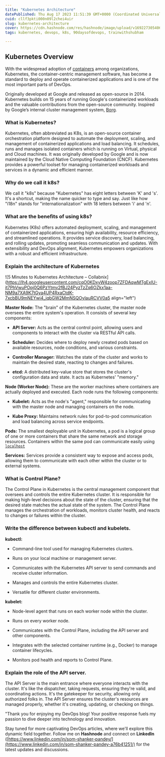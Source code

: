 ```yaml
---
title: "Kubernetes Architecture"
datePublished: Thu Aug 17 2023 11:51:39 GMT+0000 (Coordinated Universal Time)
cuid: cllf3pkti000n09l2chei4uir
slug: kubernetes-architecture
cover: https://cdn.hashnode.com/res/hashnode/image/upload/v1692273054064/efc045b5-31dc-4ffd-a0f3-f073afb766f5.png
tags: kubernetes, devops, k8s, 90daysofdevops, trainwithshubham

---
```


## Kubernetes Overview

With the widespread adoption of [containers](https://cloud.google.com/containers) among organizations, Kubernetes, the container-centric management software, has become a standard to deploy and operate containerized applications and is one of the most important parts of DevOps.

Originally developed at Google and released as open-source in 2014. Kubernetes builds on 15 years of running Google's containerized workloads and the valuable contributions from the open-source community. Inspired by Google’s internal cluster management system, [Borg](https://research.google.com/pubs/pub43438.html).

### What is Kubernetes?

Kubernetes, often abbreviated as K8s, is an open-source container orchestration platform designed to automate the deployment, scaling, and management of containerized applications and load balancing. It schedules, runs and manages isolated containers which is running on Virtual, physical and Cloud machines. It was originally developed by Google and is now maintained by the Cloud Native Computing Foundation (CNCF). Kubernetes provides a powerful toolset for managing containerized workloads and services in a dynamic and efficient manner.

### Why do we call it k8s?

We call it "k8s" because "Kubernetes" has eight letters between 'K' and 's'. It's a shortcut, making the name quicker to type and say. Just like how "i18n" stands for "internationalization" with 18 letters between 'i' and 'n'.

### What are the benefits of using k8s?

Kubernetes (K8s) offers automated deployment, scaling, and management of containerized applications, ensuring high availability, resource efficiency, and streamlined operations. It provides service discovery, load balancing, and rolling updates, promoting seamless communication and updates. With extensibility and DevOps alignment, Kubernetes empowers organizations with a robust and efficient infrastructure.

### Explain the architecture of Kubernetes

![5 Minutes to Kubernetes Architecture – Collabnix](https://lh4.googleusercontent.com/cqO0KDxyW4zoop7ZFDAqwMTgExIU-it7PhVwuPOpj0Q6PzYtmv2fBJ24PyzTzZq6OZkx1aa-NM9a7XA9K7tGya4UP4RxaCtdK-7xcbBU9mNEYwi4_iqbGW2MmNSQOylauRCVV0a5 align="left")

**Master Node:** The "brain" of the Kubernetes cluster, the master node oversees the entire system's operation. It consists of several key components:

* **API Server:** Acts as the central control point, allowing users and components to interact with the cluster via RESTful API calls.
    
* **Scheduler:** Decides where to deploy newly created pods based on available resources, node conditions, and various constraints.
    
* **Controller Manager:** Watches the state of the cluster and works to maintain the desired state, reacting to changes and failures.
    
* **etcd:** A distributed key-value store that stores the cluster's configuration data and state. It acts as Kubernetes' "memory."
    

**Node (Worker Node):** These are the worker machines where containers are actually deployed and executed. Each node runs the following components:

* **Kubelet:** Acts as the node's "agent," responsible for communicating with the master node and managing containers on the node.
    
* **Kube Proxy:** Maintains network rules for pod-to-pod communication and load balancing across service endpoints.
    

**Pods:** The smallest deployable unit in Kubernetes, a pod is a logical group of one or more containers that share the same network and storage resources. Containers within the same pod can communicate easily using [`localhost`](http://localhost)

**Services:** Services provide a consistent way to expose and access pods, allowing them to communicate with each other within the cluster or to external systems.

### What is Control Plane?

The Control Plane in Kubernetes is the central management component that oversees and controls the entire Kubernetes cluster. It is responsible for making high-level decisions about the state of the cluster, ensuring that the desired state matches the actual state of the system. The Control Plane manages the orchestration of workloads, monitors cluster health, and reacts to changes or failures within the cluster.

### Write the difference between kubectl and kubelets.

**kubectl:**

* Command-line tool used for managing Kubernetes clusters.
    
* Runs on your local machine or management server.
    
* Communicates with the Kubernetes API server to send commands and receive cluster information.
    
* Manages and controls the entire Kubernetes cluster.
    
* Versatile for different cluster environments.
    

**kubelet:**

* Node-level agent that runs on each worker node within the cluster.
    
* Runs on every worker node.
    
* Communicates with the Control Plane, including the API server and other components.
    
* Integrates with the selected container runtime (e.g., Docker) to manage container lifecycles.
    
* Monitors pod health and reports to Control Plane.
    

### Explain the role of the API server.

The API Server is the main entrance where everyone interacts with the cluster. It's like the dispatcher, taking requests, ensuring they're valid, and coordinating actions. It's the gatekeeper for security, allowing only authorized folks in. The API Server ensures the cluster's resources are managed properly, whether it's creating, updating, or checking on things.

"Thank you for enjoying my DevOps blog! Your positive response fuels my passion to dive deeper into technology and innovation.

Stay tuned for more captivating DevOps articles, where we'll explore this dynamic field together. Follow me on **Hashnode** and connect on **LinkedIn** ([https://www.linkedin.com/in/som-shanker-pandey/](https://www.linkedin.com/in/som-shanker-pandey-a76b41251/) for the latest updates and discussions.